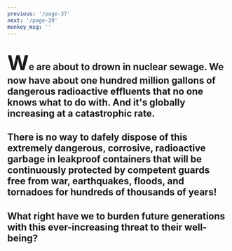 ```yaml
---
previous: '/page-37'
next: '/page-39'
monkey_msg: ''
---
```


## <span style="font-size:47px;">W</span>e are about to drown in nuclear sewage. We now have about one hundred million gallons of dangerous radioactive effluents that no one knows what to do with. And it's globally increasing at a catastrophic rate.

## There is no way to dafely dispose of this extremely dangerous, corrosive, radioactive garbage in leakproof containers that will be continuously protected by competent guards free from war, earthquakes, floods, and tornadoes for hundreds of thousands of years!

## What right have we to burden future generations with this ever-increasing threat to their well-being?
